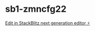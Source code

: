 # sb1-zmncfg22

[Edit in StackBlitz next generation editor ⚡️](https://stackblitz.com/~/github.com/sheep1986/sb1-zmncfg22)